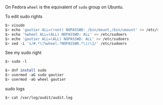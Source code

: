 On Fedora `wheel` is the equivalent of `sudo` group on Ubuntu.

To edit sudo rights
``` bash
$> visudo
$> echo 'gautier ALL=(root) NOPASSWD: /bin/mount,/bin/umount' >> /etc/sudoers
$> echo '%wheel ALL=(ALL) NOPASSWD: ALL' >> /etc/sudoers
$> echo 'gautier ALL=(ALL) NOPASSWD: ALL' >> /etc/sudoers
$> sed -i 's/#.*\(%wheel.*NOPASSWD.*\)/\1/' /etc/sudoers
```

See my sudo right
``` bash
$> sudo -l
```


``` bash
$> dnf install sudo
$> usermod -aG sudo gautier
$> usermod -aG wheel gautier
```

sudo logs
``` bash
$> cat /var/log/audit/audit.log
```
